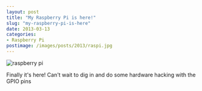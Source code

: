 ```yaml
---
layout: post
title: "My Raspberry Pi is here!"
slug: "my-raspberry-pi-is-here"
date: 2013-03-13
categories:
- Raspberry Pi
postimage: /images/posts/2013/raspi.jpg
---
```


![raspberry pi](/images/posts/2013/raspi.jpg)

Finally it's here! Can't wait to dig in and do some hardware hacking with the GPIO pins
